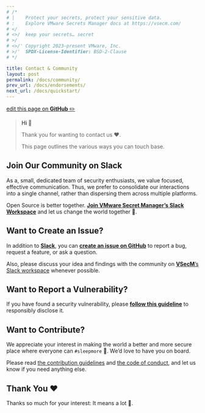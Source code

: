 ```yaml
---
# /*
# |    Protect your secrets, protect your sensitive data.
# :    Explore VMware Secrets Manager docs at https://vsecm.com/
# </
# <>/  keep your secrets… secret
# >/
# <>/' Copyright 2023–present VMware, Inc.
# >/'  SPDX-License-Identifier: BSD-2-Clause
# */

title: Contact & Community
layout: post
permalink: /docs/community/
prev_url: /docs/endorsements/
next_url: /docs/quickstart/
---
```


<p class="github-button"
><a
href="https://github.com/vmware-tanzu/secrets-manager/blob/main/docs/_pages/0040-contact.md"
>edit this page on <strong>GitHub</strong> ✏️</a></p>

> **Hi 👋**
>
> Thank you for wanting to contact us ❤️.
> 
> This page outlines the various ways you can touch base.  

## Join Our Community on Slack 

As a, small, dedicated team of security enthusiasts, we value focused, effective 
communication. Thus, we prefer to consolidate our interactions into a single 
channel, rather than dispersing them across multiple platforms.

Open Source is better together. [**Join VMware Secret Manager’s Slack Workspace**][slack]
and let us change the world together 🤘.

## Want to Create an Issue?

In addition to [**Slack**][slack], you can [**create an issue on GitHub**][ticket] 
to report a bug, request a feature, or ask a question.

Also, please discuss your idea and findings with the community on
[**VSecM**’s Slack workspace][slack] whenever possible.

## Want to Report a Vulnerability?

If you have found a security vulnerability, please [**follow this guideline**][vuln]
to responsibly disclose it.

[ticket]: https://github.com/vmware-tanzu/secrets-manager/issues/new "Create a new issue"

[vuln]: https://github.com/vmware-tanzu/secrets-manager/blob/main/SECURITY.md
[code-of-conduct]: https://github.com/vmware-tanzu/secrets-manager/blob/main/CODE_OF_CONDUCT.md

## Want to Contribute?

We appreciate your interest in making the world a better and more secure place
where everyone can `#sleepmore` 🤗. We’d love to have you on board.

Please read [the contribution guidelines][contributing] and
[the code of conduct][code-of-conduct], and let us know if you need anything
else.

[contributing]: https://github.com/vmware-tanzu/secrets-manager/blob/main/CONTRIBUTING.md
[code-of-conduct]: https://github.com/vmware-tanzu/secrets-manager/blob/main/CODE_OF_CONDUCT.md

## Thank You  ❤️

Thanks so much for your interest: It means a lot 🙏.

[ticket]: https://github.com/vmware-tanzu/secrets-manager/issues/new/choose
[slack]: https://join.slack.com/t/a-101-103-105-s/shared_invite/zt-1zrr2yepf-2P3EJhfoGNn05l5_4jvYSA "Join VSecM Slack"